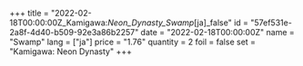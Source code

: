 +++
title = "2022-02-18T00:00:00Z_Kamigawa:_Neon_Dynasty_Swamp_[ja]_false"
id = "57ef531e-2a8f-4d40-b509-92e3a86b2257"
date = "2022-02-18T00:00:00Z"
name = "Swamp"
lang = ["ja"]
price = "1.76"
quantity = 2
foil = false
set = "Kamigawa: Neon Dynasty"
+++
